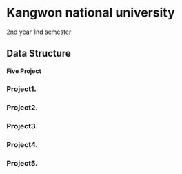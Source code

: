 # Kangwon national university

2nd year 1nd semester

## Data Structure
#### Five Project

### Project1. 
### Project2. 
### Project3. 
### Project4. 
### Project5. 
